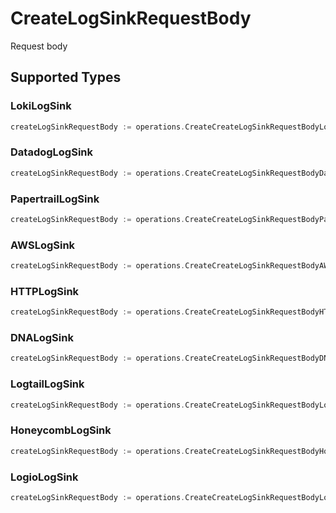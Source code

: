 # CreateLogSinkRequestBody

Request body


## Supported Types

### LokiLogSink

```go
createLogSinkRequestBody := operations.CreateCreateLogSinkRequestBodyLokiLogSink(shared.LokiLogSink{/* values here */})
```

### DatadogLogSink

```go
createLogSinkRequestBody := operations.CreateCreateLogSinkRequestBodyDatadogLogSink(shared.DatadogLogSink{/* values here */})
```

### PapertrailLogSink

```go
createLogSinkRequestBody := operations.CreateCreateLogSinkRequestBodyPapertrailLogSink(shared.PapertrailLogSink{/* values here */})
```

### AWSLogSink

```go
createLogSinkRequestBody := operations.CreateCreateLogSinkRequestBodyAWSLogSink(shared.AWSLogSink{/* values here */})
```

### HTTPLogSink

```go
createLogSinkRequestBody := operations.CreateCreateLogSinkRequestBodyHTTPLogSink(shared.HTTPLogSink{/* values here */})
```

### DNALogSink

```go
createLogSinkRequestBody := operations.CreateCreateLogSinkRequestBodyDNALogSink(shared.DNALogSink{/* values here */})
```

### LogtailLogSink

```go
createLogSinkRequestBody := operations.CreateCreateLogSinkRequestBodyLogtailLogSink(shared.LogtailLogSink{/* values here */})
```

### HoneycombLogSink

```go
createLogSinkRequestBody := operations.CreateCreateLogSinkRequestBodyHoneycombLogSink(shared.HoneycombLogSink{/* values here */})
```

### LogioLogSink

```go
createLogSinkRequestBody := operations.CreateCreateLogSinkRequestBodyLogioLogSink(shared.LogioLogSink{/* values here */})
```

